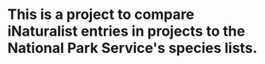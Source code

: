 # This is a project to compare iNaturalist entries in projects to the National Park Service's species lists.
